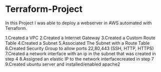 # Terraform-Project
In this Project I was able to deploy a webserver in AWS automated with Terraform.  

1.Created a VPC
2.Created a Internet Gateway
3.Created a Custom Route Table
4.Created a Subnet
5.Associated The Subnet with a Route Table
6.Created Security Group to allow ports 22,80,443 (SSH, HTTP, HTTPS)
7.Created a network interface with an ip in the subnet that was created in step 4
8.Assigned an elastic IP to the network interfacecreated in step 7
9.Created ubuntu server and installed/enabled apache2
